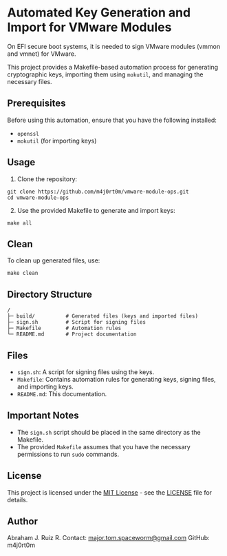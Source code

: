 # Automated Key Generation and Import for VMware Modules

On EFI secure boot systems, it is needed to sign VMware modules (vmmon and vmnet) for VMware.

This project provides a Makefile-based automation process for generating cryptographic keys, importing them using `mokutil`, and managing the necessary files.

## Prerequisites

Before using this automation, ensure that you have the following installed:

- `openssl`
- `mokutil` (for importing keys)

## Usage

1. Clone the repository:

```
git clone https://github.com/m4j0rt0m/vmware-module-ops.git
cd vmware-module-ops
```

2. Use the provided Makefile to generate and import keys:

```
make all
```

## Clean

To clean up generated files, use:

```
make clean
```

## Directory Structure

```
/
├─ build/          # Generated files (keys and imported files)
├─ sign.sh         # Script for signing files
├─ Makefile        # Automation rules
└─ README.md       # Project documentation
```

## Files

* `sign.sh`: A script for signing files using the keys.
* `Makefile`: Contains automation rules for generating keys, signing files, and importing keys.
* `README.md`: This documentation.

## Important Notes

* The `sign.sh` script should be placed in the same directory as the Makefile.
* The provided `Makefile` assumes that you have the necessary permissions to run `sudo` commands.

## License

This project is licensed under the [MIT License](LICENSE) - see the [LICENSE](LICENSE) file for details.

## Author

Abraham J. Ruiz R.
Contact: major.tom.spaceworm@gmail.com
GitHub: m4j0rt0m

